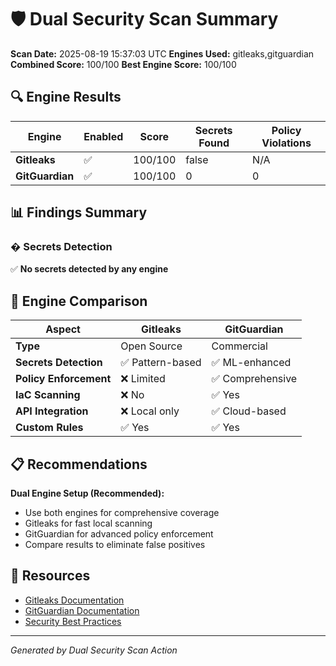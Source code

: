 # 🛡️ Dual Security Scan Summary

**Scan Date:** 2025-08-19 15:37:03 UTC
**Engines Used:** gitleaks,gitguardian
**Combined Score:** 100/100
**Best Engine Score:** 100/100

## 🔍 Engine Results

| Engine | Enabled | Score | Secrets Found | Policy Violations |
|--------|---------|-------|---------------|-------------------|
| **Gitleaks** | ✅ | 100/100 | false | N/A |
| **GitGuardian** | ✅ | 100/100 | 0 | 0 |

## 📊 Findings Summary

### � Secrets Detection

✅ **No secrets detected by any engine**

## 🔧 Engine Comparison

| Aspect | Gitleaks | GitGuardian |
|--------|----------|-------------|
| **Type** | Open Source | Commercial |
| **Secrets Detection** | ✅ Pattern-based | ✅ ML-enhanced |
| **Policy Enforcement** | ❌ Limited | ✅ Comprehensive |
| **IaC Scanning** | ❌ No | ✅ Yes |
| **API Integration** | ❌ Local only | ✅ Cloud-based |
| **Custom Rules** | ✅ Yes | ✅ Yes |

## 📋 Recommendations

**Dual Engine Setup (Recommended):**
- Use both engines for comprehensive coverage
- Gitleaks for fast local scanning
- GitGuardian for advanced policy enforcement
- Compare results to eliminate false positives

## 🔗 Resources

- [Gitleaks Documentation](https://github.com/gitleaks/gitleaks)
- [GitGuardian Documentation](https://docs.gitguardian.com/)
- [Security Best Practices](https://docs.gitguardian.com/secrets-detection/introduction)

---

*Generated by Dual Security Scan Action*
